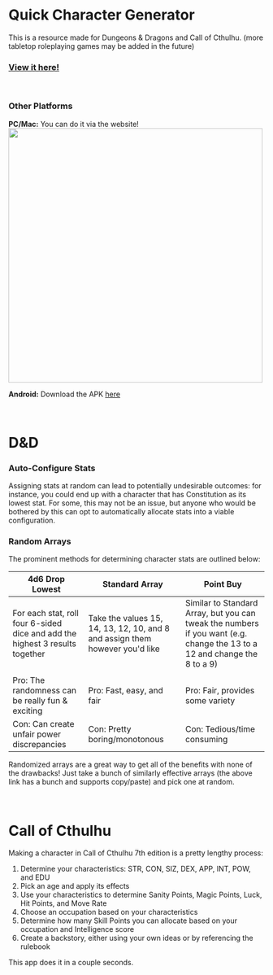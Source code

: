 # Quick Character Generator

This is a resource made for Dungeons & Dragons and Call of Cthulhu. (more tabletop roleplaying games may be added in the future)

### [View it here!](https://wilsonna1.github.io/) 

<br>

### Other Platforms

**PC/Mac:** You can do it via the website!  
<img src="https://i.redd.it/fffnjibpkir61.png" width="500" />

**Android:** Download the APK [here](https://drive.google.com/file/d/1ey2k9wQFjwB3eyQKq-sv2dZ5d4OwX2JG/view?usp=sharing)

<br>

# D&D

### Auto-Configure Stats

Assigning stats at random can lead to potentially undesirable outcomes: for instance, you could end up with a character that has Constitution as its lowest stat. For some, this may not be an issue, but anyone who would be bothered by this can opt to automatically allocate stats into a viable configuration.

### Random Arrays

The prominent methods for determining character stats are outlined below:

| 4d6 Drop Lowest | Standard Array | Point Buy |
|---|---|---|
| For each stat, roll four 6-sided dice and add the highest 3 results together | Take the values 15, 14, 13, 12, 10, and 8 and assign them however you'd like | Similar to Standard Array, but you can tweak the numbers if you want (e.g. change the 13 to a 12 and change the 8 to a 9) |
|   |   |   |
| Pro: The randomness can be really fun & exciting | Pro: Fast, easy, and fair | Pro: Fair, provides some variety |
| Con: Can create unfair power discrepancies | Con: Pretty boring/monotonous | Con: Tedious/time consuming |

Randomized arrays are a great way to get all of the benefits with none of the drawbacks! Just take a bunch of similarly effective arrays (the above link has a bunch and supports copy/paste) and pick one at random.

<br>

# Call of Cthulhu

Making a character in Call of Cthulhu 7th edition is a pretty lengthy process:

1. Determine your characteristics: STR, CON, SIZ, DEX, APP, INT, POW, and EDU
2. Pick an age and apply its effects
3. Use your characteristics to determine Sanity Points, Magic Points, Luck, Hit Points, and Move Rate
4. Choose an occupation based on your characteristics
5. Determine how many Skill Points you can allocate based on your occupation and Intelligence score
6. Create a backstory, either using your own ideas or by referencing the rulebook

This app does it in a couple seconds.
